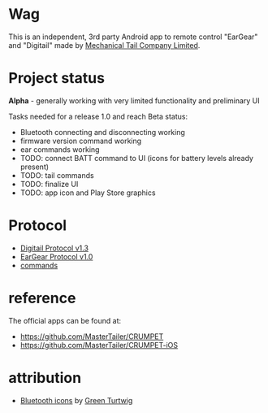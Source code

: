 # Wag

This is an independent, 3rd party Android app to remote control "EarGear" and "Digitail" made by [Mechanical Tail Company Limited](https://thetailcompany.com/).

# Project status

**Alpha** - generally working with very limited functionality and preliminary UI

Tasks needed for a release 1.0 and reach Beta status:

* Bluetooth connecting and disconnecting working
* firmware version command working
* ear commands working
* TODO: connect BATT command to UI (icons for battery levels already present)
* TODO: tail commands
* TODO: finalize UI
* TODO: app icon and Play Store graphics

# Protocol

* [Digitail Protocol v1.3](https://github.com/MasterTailer/CRUMPET/blob/master/DIGITAiL%20PROTOCOL%20v1.3.pdf
)
* [EarGear Protocol v1.0](https://github.com/MasterTailer/CRUMPET/blob/master/EarGear%20Protocol%20v1.docx)
* [commands](https://github.com/MasterTailer/CRUMPET/tree/master/src/commands)

# reference

The official apps can be found at:
* https://github.com/MasterTailer/CRUMPET
* https://github.com/MasterTailer/CRUMPET-iOS

# attribution

* [Bluetooth icons](http://materialdesignicons.com/) by [Green Turtwig](https://twitter.com/greenturtwig)
